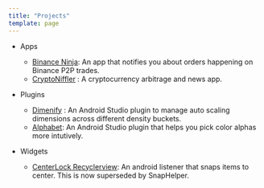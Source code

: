 ```yaml
---
title: "Projects"
template: page
---
```


- Apps
  - [Binance Ninja](https://play.google.com/store/apps/details?id=dev.anvith.binanceninja&pcampaignid=website): An app that notifies you about orders happening on Binance P2P trades.
  - [CryptoNiffler](https://play.google.com/store/apps/details?id=com.bariski.cryptoniffler) : A cryptocurrency arbitrage and news app.
- Plugins

  - [Dimenify](https://plugins.jetbrains.com/plugin/9349-dimenify) : An Android Studio plugin to manage auto scaling dimensions across different density buckets.
  - [Alphabet](https://plugins.jetbrains.com/plugin/16480-alpha-bet): An Android Studio plugin that helps you pick color alphas more intutively.

- Widgets
  - [CenterLock Recyclerview](https://plugins.jetbrains.com/plugin/16480-alpha-bet): An android listener that snaps items to center. This is now superseded by SnapHelper.
